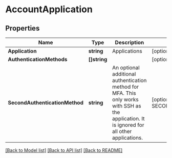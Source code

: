 # AccountApplication

## Properties

Name | Type | Description | Notes
------------ | ------------- | ------------- | -------------
**Application** | **string** | Applications | [optional] 
**AuthenticationMethods** | **[]string** |  | [optional] 
**SecondAuthenticationMethod** | **string** | An optional additional authentication method for MFA. This only works with SSH as the application. It is ignored for all other applications. | [optional] [default to SECOND_AUTHENTICATION_METHOD_NONE]

[[Back to Model list]](../README.md#documentation-for-models) [[Back to API list]](../README.md#documentation-for-api-endpoints) [[Back to README]](../README.md)


